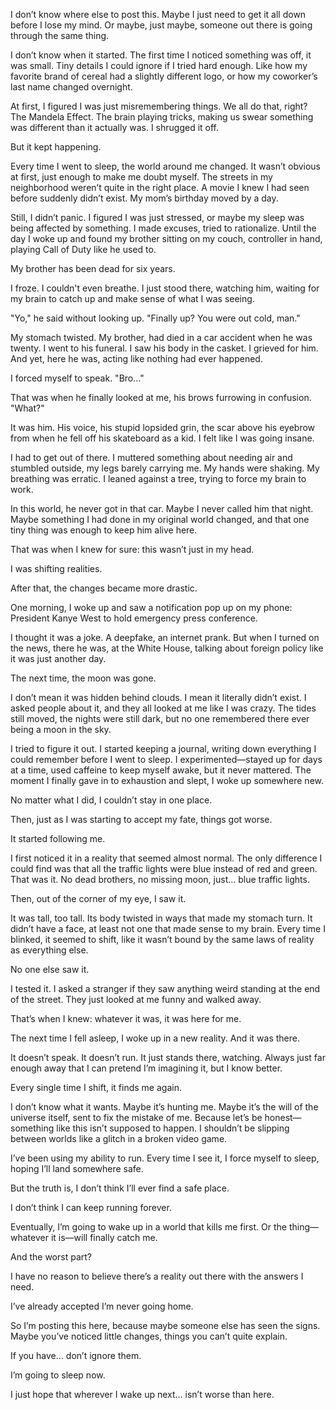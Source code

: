 
I don’t know where else to post this. Maybe I just need to get it all down before I lose my mind. Or maybe, just maybe, someone out there is going through the same thing.



I don’t know when it started. The first time I noticed something was off, it was small. Tiny details I could ignore if I tried hard enough. Like how my favorite brand of cereal had a slightly different logo, or how my coworker’s last name changed overnight.

At first, I figured I was just misremembering things. We all do that, right? The Mandela Effect. The brain playing tricks, making us swear something was different than it actually was. I shrugged it off.

But it kept happening.

Every time I went to sleep, the world around me changed. It wasn’t obvious at first, just enough to make me doubt myself. The streets in my neighborhood weren’t quite in the right place. A movie I knew I had seen before suddenly didn’t exist. My mom’s birthday moved by a day.

Still, I didn’t panic. I figured I was just stressed, or maybe my sleep was being affected by something. I made excuses, tried to rationalize. Until the day I woke up and found my brother sitting on my couch, controller in hand, playing Call of Duty like he used to.

My brother has been dead for six years.

I froze. I couldn't even breathe. I just stood there, watching him, waiting for my brain to catch up and make sense of what I was seeing.

"Yo," he said without looking up. "Finally up? You were out cold, man."

My stomach twisted. My brother, had died in a car accident when he was twenty. I went to his funeral. I saw his body in the casket. I grieved for him. And yet, here he was, acting like nothing had ever happened.

I forced myself to speak. "Bro…"

That was when he finally looked at me, his brows furrowing in confusion. "What?"

It was him. His voice, his stupid lopsided grin, the scar above his eyebrow from when he fell off his skateboard as a kid. I felt like I was going insane.

I had to get out of there. I muttered something about needing air and stumbled outside, my legs barely carrying me. My hands were shaking. My breathing was erratic. I leaned against a tree, trying to force my brain to work.

In this world, he never got in that car. Maybe I never called him that night. Maybe something I had done in my original world changed, and that one tiny thing was enough to keep him alive here.

That was when I knew for sure: this wasn’t just in my head.

I was shifting realities.



After that, the changes became more drastic.

One morning, I woke up and saw a notification pop up on my phone: President Kanye West to hold emergency press conference.

I thought it was a joke. A deepfake, an internet prank. But when I turned on the news, there he was, at the White House, talking about foreign policy like it was just another day.

The next time, the moon was gone.

I don’t mean it was hidden behind clouds. I mean it literally didn’t exist. I asked people about it, and they all looked at me like I was crazy. The tides still moved, the nights were still dark, but no one remembered there ever being a moon in the sky.

I tried to figure it out. I started keeping a journal, writing down everything I could remember before I went to sleep. I experimented—stayed up for days at a time, used caffeine to keep myself awake, but it never mattered. The moment I finally gave in to exhaustion and slept, I woke up somewhere new.

No matter what I did, I couldn’t stay in one place.

Then, just as I was starting to accept my fate, things got worse.

It started following me.



I first noticed it in a reality that seemed almost normal. The only difference I could find was that all the traffic lights were blue instead of red and green. That was it. No dead brothers, no missing moon, just… blue traffic lights.

Then, out of the corner of my eye, I saw it.

It was tall, too tall. Its body twisted in ways that made my stomach turn. It didn’t have a face, at least not one that made sense to my brain. Every time I blinked, it seemed to shift, like it wasn’t bound by the same laws of reality as everything else.

No one else saw it.

I tested it. I asked a stranger if they saw anything weird standing at the end of the street. They just looked at me funny and walked away.

That’s when I knew: whatever it was, it was here for me.

The next time I fell asleep, I woke up in a new reality. And it was there.

It doesn’t speak. It doesn’t run. It just stands there, watching. Always just far enough away that I can pretend I’m imagining it, but I know better.

Every single time I shift, it finds me again.

I don’t know what it wants. Maybe it’s hunting me. Maybe it’s the will of the universe itself, sent to fix the mistake of me. Because let’s be honest—something like this isn’t supposed to happen. I shouldn’t be slipping between worlds like a glitch in a broken video game.

I’ve been using my ability to run. Every time I see it, I force myself to sleep, hoping I’ll land somewhere safe.

But the truth is, I don’t think I’ll ever find a safe place.

I don’t think I can keep running forever.

Eventually, I’m going to wake up in a world that kills me first. Or the thing—whatever it is—will finally catch me.

And the worst part?

I have no reason to believe there’s a reality out there with the answers I need.

I’ve already accepted I’m never going home.

So I’m posting this here, because maybe someone else has seen the signs. Maybe you’ve noticed little changes, things you can’t quite explain.

If you have… don’t ignore them.

I’m going to sleep now.

I just hope that wherever I wake up next… isn’t worse than here.

